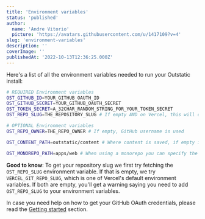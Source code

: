```yaml
---
title: 'Environment variables'
status: 'published'
author:
  name: 'Andre Vitorio'
  picture: 'https://avatars.githubusercontent.com/u/1417109?v=4'
slug: 'environment-variables'
description: ''
coverImage: ''
publishedAt: '2022-10-13T12:36:25.000Z'
---
```


Here's a list of all the environment variables needed to run your Outstatic install:

```bash
# REQUIRED Environment variables
OST_GITHUB_ID=YOUR_GITHUB_OAUTH_ID
OST_GITHUB_SECRET=YOUR_GITHUB_OAUTH_SECRET
OST_TOKEN_SECRET=A_32CHAR_RANDOM_STRING_FOR_YOUR_TOKEN_SECRET
OST_REPO_SLUG=THE_REPOSITORY_SLUG # If empty AND on Vercel, this will default to VERCEL_GIT_REPO_SLUG

# OPTIONAL Environment variables
OST_REPO_OWNER=THE_REPO_OWNER # If empty, GitHub username is used

OST_CONTENT_PATH=outstatic/content # Where content is saved, if empty it defaults to outstatic/content

OST_MONOREPO_PATH=apps/web # When using a monorepo you can specify the folder within the monorepo of your Next.js install
```

**Good to know**: To get your repository slug we first try fetching the `OST_REPO_SLUG` environment variable. If that is empty, we try `VERCEL_GIT_REPO_SLUG`, which is one of Vercel's default environment variables. If both are empty, you'll get a warning saying you need to add `OST_REPO_SLUG` to your environment variables.

In case you need help on how to get your GitHub OAuth credentials, please read the [Getting started](/docs/getting-started) section.

